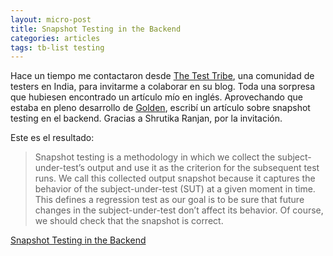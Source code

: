 ```yaml
---
layout: micro-post
title: Snapshot Testing in the Backend
categories: articles
tags: tb-list testing
---
```


Hace un tiempo me contactaron desde [The Test Tribe](https://www.thetesttribe.com/about-us/), una comunidad de testers en India, para invitarme a colaborar en su blog. Toda una sorpresa que hubiesen encontrado un artículo mío en inglés. Aprovechando que estaba en pleno desarrollo de [Golden](https://github.com/franiglesias/golden), escribí un artículo sobre snapshot testing en el backend. Gracias a Shrutika Ranjan, por la invitación.

Este es el resultado:

> Snapshot testing is a methodology in which we collect the subject-under-test’s output and use it as the criterion for the subsequent test runs. We call this collected output snapshot because it captures the behavior of the subject-under-test (SUT) at a given moment in time. This defines a regression test as our goal is to be sure that future changes in the subject-under-test don’t affect its behavior. Of course, we should check that the snapshot is correct.

[Snapshot Testing in the Backend](https://www.thetesttribe.com/blog/snapshot-testing-in-the-backend/)
